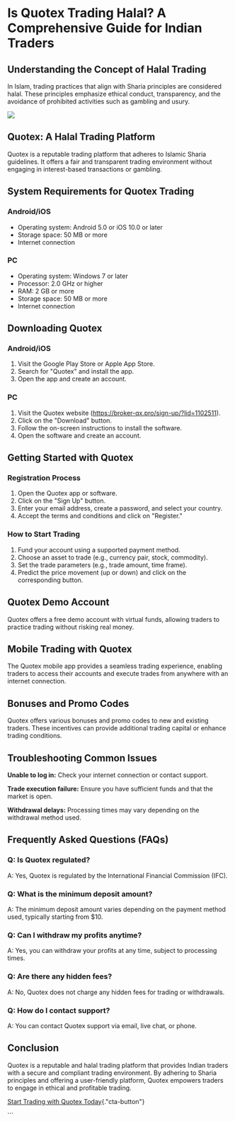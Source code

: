 # Is Quotex Trading Halal? A Comprehensive Guide for Indian Traders

## Understanding the Concept of Halal Trading

In Islam, trading practices that align with Sharia principles are
considered halal. These principles emphasize ethical conduct,
transparency, and the avoidance of prohibited activities such as
gambling and usury.

[![](https://static.quotex.io/files/4_en/300_250.jpg)](https://traff.sbs/brokerqxlid)

## Quotex: A Halal Trading Platform

Quotex is a reputable trading platform that adheres to Islamic Sharia
guidelines. It offers a fair and transparent trading environment without
engaging in interest-based transactions or gambling.

## System Requirements for Quotex Trading

### Android/iOS

-   Operating system: Android 5.0 or iOS 10.0 or later
-   Storage space: 50 MB or more
-   Internet connection

### PC

-   Operating system: Windows 7 or later
-   Processor: 2.0 GHz or higher
-   RAM: 2 GB or more
-   Storage space: 50 MB or more
-   Internet connection

## Downloading Quotex

### Android/iOS

1.  Visit the Google Play Store or Apple App Store.
2.  Search for "Quotex" and install the app.
3.  Open the app and create an account.

### PC

1.  Visit the Quotex website
    (https://broker-qx.pro/sign-up/?lid=1102511).
2.  Click on the "Download" button.
3.  Follow the on-screen instructions to install the software.
4.  Open the software and create an account.

## Getting Started with Quotex

### Registration Process

1.  Open the Quotex app or software.
2.  Click on the "Sign Up" button.
3.  Enter your email address, create a password, and select your
    country.
4.  Accept the terms and conditions and click on "Register."

### How to Start Trading

1.  Fund your account using a supported payment method.
2.  Choose an asset to trade (e.g., currency pair, stock, commodity).
3.  Set the trade parameters (e.g., trade amount, time frame).
4.  Predict the price movement (up or down) and click on the
    corresponding button.

## Quotex Demo Account

Quotex offers a free demo account with virtual funds, allowing traders
to practice trading without risking real money.

## Mobile Trading with Quotex

The Quotex mobile app provides a seamless trading experience, enabling
traders to access their accounts and execute trades from anywhere with
an internet connection.

## Bonuses and Promo Codes

Quotex offers various bonuses and promo codes to new and existing
traders. These incentives can provide additional trading capital or
enhance trading conditions.

## Troubleshooting Common Issues

**Unable to log in:** Check your internet connection or contact support.

**Trade execution failure:** Ensure you have sufficient funds and that
the market is open.

**Withdrawal delays:** Processing times may vary depending on the
withdrawal method used.

## Frequently Asked Questions (FAQs)

### Q: Is Quotex regulated?

A: Yes, Quotex is regulated by the International Financial Commission
(IFC).

### Q: What is the minimum deposit amount?

A: The minimum deposit amount varies depending on the payment method
used, typically starting from \$10.

### Q: Can I withdraw my profits anytime?

A: Yes, you can withdraw your profits at any time, subject to processing
times.

### Q: Are there any hidden fees?

A: No, Quotex does not charge any hidden fees for trading or
withdrawals.

### Q: How do I contact support?

A: You can contact Quotex support via email, live chat, or phone.

## Conclusion

Quotex is a reputable and halal trading platform that provides Indian
traders with a secure and compliant trading environment. By adhering to
Sharia principles and offering a user-friendly platform, Quotex empowers
traders to engage in ethical and profitable trading.

[Start Trading with Quotex
Today](\%22https://broker-qx.pro/sign-up/?lid=1102511\%22){."cta-button"}

\`\`\`

